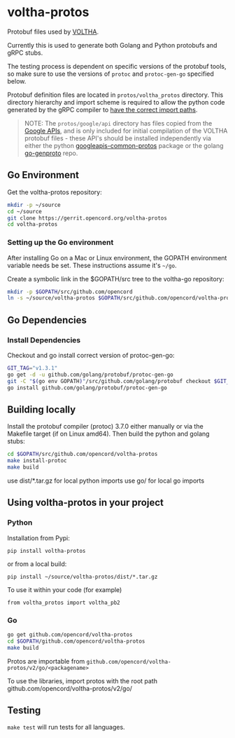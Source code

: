 # voltha-protos

Protobuf files used by [VOLTHA](https://wiki.opencord.org/display/CORD/VOLTHA).

Currently this is used to generate both Golang and Python protobufs and gRPC
stubs.

The testing process is dependent on specific versions of the protobuf tools, so
make sure to use the versions of `protoc` and `protoc-gen-go` specified below.

Protobuf definition files are located in `protos/voltha_protos` directory. This
directory hierarchy and import scheme is required to allow the python code
generated by the gRPC compiler to [have the correct import
paths](https://github.com/grpc/grpc/issues/9575#issuecomment-293934506).

> NOTE: The `protos/google/api` directory has files copied from the [Google
> APIs](https://github.com/googleapis/googleapis), and is only included for
> initial compilation of the VOLTHA protobuf files - these API's should be
> installed independently via either the python
> [googleapis-common-protos](https://pypi.org/project/googleapis-common-protos/)
> package or the golang [go-genproto](https://github.com/google/go-genproto)
> repo.

## Go Environment

Get the voltha-protos repository:

```sh
mkdir -p ~/source
cd ~/source
git clone https://gerrit.opencord.org/voltha-protos
cd voltha-protos
```

### Setting up the Go environment

After installing Go on a Mac or Linux environment, the GOPATH environment
variable needs be set.  These instructions assume it's `~/go`.

Create a symbolic link in the $GOPATH/src tree to the voltha-go repository:

```sh
mkdir -p $GOPATH/src/github.com/opencord
ln -s ~/source/voltha-protos $GOPATH/src/github.com/opencord/voltha-protos
```

## Go Dependencies

### Install Dependencies

Checkout and go install correct version of protoc-gen-go:

```sh
GIT_TAG="v1.3.1"
go get -d -u github.com/golang/protobuf/protoc-gen-go
git -C "$(go env GOPATH)"/src/github.com/golang/protobuf checkout $GIT_TAG
go install github.com/golang/protobuf/protoc-gen-go
```

## Building locally

Install the protobuf compiler (protoc) 3.7.0 either manually or via the
Makefile target (if on Linux amd64).  Then build the python and golang stubs:

```sh
cd $GOPATH/src/github.com/opencord/voltha-protos
make install-protoc
make build
```

use dist/*.tar.gz for local python imports
use go/ for local go imports

## Using voltha-protos in your project

### Python

Installation from Pypi:

`pip install voltha-protos`

or from a local build:

`pip install ~/source/voltha-protos/dist/*.tar.gz`

To use it within your code (for example)

`from voltha_protos import voltha_pb2`

### Go

```sh
go get github.com/opencord/voltha-protos
cd $GOPATH/github.com/opencord/voltha-protos
make build
````

Protos are importable from `github.com/opencord/voltha-protos/v2/go/<packagename>`

To use the libraries, import protos with the root path github.com/opencord/voltha-protos/v2/go/

## Testing

`make test` will run tests for all languages.

